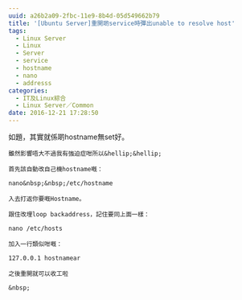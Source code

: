 ```yaml
---
uuid: a26b2a09-2fbc-11e9-8b4d-05d549662b79
title: '[Ubuntu Server]重開啲service時彈出unable to resolve host'
tags:
  - Linux Server
  - Linux
  - Server
  - service
  - hostname
  - nano
  - addresss
categories:
  - IT及Linux綜合
  - Linux Server／Common
date: 2016-12-21 17:28:50
---
```


如題，其實就係啲hostname無set好。

	雖然影響唔大不過我有強迫症咁所以&hellip;&hellip;

	首先該自動改自己機hostname嘅：

	nano&nbsp;&nbsp;/etc/hostname

	入去打返你要嘅Hostname。

	跟住改埋loop backaddress，記住要同上面一樣：

	nano /etc/hosts

	加入一行類似咁嘅：

	127.0.0.1 hostnamear

	之後重開就可以收工啦

	&nbsp;
